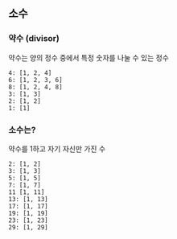 ## 소수

### 약수 (divisor)

약수는 양의 정수 중에서 특정 숫자를 나눌 수 있는 정수

```
4: [1, 2, 4]
6: [1, 2, 3, 6]
8: [1, 2, 4, 8]
3: [1, 3]
2: [1, 2]
1: [1]
```

### 소수는?

약수를 1하고 자기 자신만 가진 수

```
2: [1, 2]
3: [1, 3]
5: [1, 5]
7: [1, 7]
11 [1, 11]
13: [1, 13]
17: [1, 17]
19: [1, 19]
23: [1, 23]
29: [1, 29]
```
